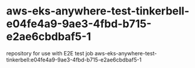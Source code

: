 # aws-eks-anywhere-test-tinkerbell-e04fe4a9-9ae3-4fbd-b715-e2ae6cbdbaf5-1
repository for use with E2E test job aws-eks-anywhere-test-tinkerbell:e04fe4a9-9ae3-4fbd-b715-e2ae6cbdbaf5-1
